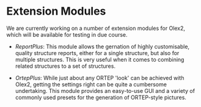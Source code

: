# Extension Modules
We are currently working on a number of extension modules for Olex2, which will be available for testing in due course.

- _ReportPlus_: This module allows the gernation of highly customisable, quality structure reports, either for a single structure, but also for multiple structures. This is very useful when it comes to combining related structures to a set of structures.

- _OrtepPlus_: While just about any ORTEP 'look' can be achieved with Olex2, getting the settings right can be quite a cumbersome undertaking. This module provides an easy-to-use GUI and a variety of commonly used presets for the generation of ORTEP-style pictures.